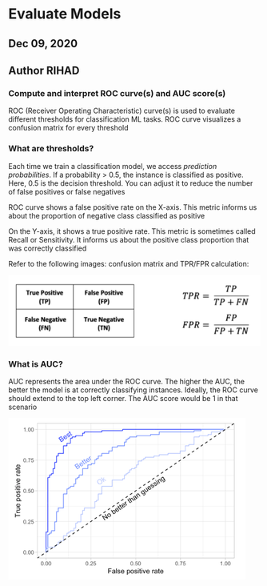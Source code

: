 # Evaluate Models
## Dec 09, 2020
## Author RIHAD

### Compute and interpret ROC curve(s) and AUC score(s)
ROC (Receiver Operating Characteristic) curve(s) is used to evaluate different thresholds for classification ML tasks. ROC curve visualizes a confusion matrix for every threshold

### What are thresholds?
Each time we train a classification model, we access *prediction probabilities*. If a probability > 0.5, the instance is classified as positive. Here, 0.5 is the decision threshold. You can adjust it to reduce the number of false positives or false negatives

ROC curve shows a false positive rate on the X-axis. This metric informs us about the proportion of negative class classified as positive

On the Y-axis, it shows a true positive rate. This metric is sometimes called Recall or Sensitivity. It informs us about the positive class proportion that was correctly classified

Refer to the following images: confusion matrix and TPR/FPR calculation:

<img src="./assets/img1.png"/>

### What is AUC?
AUC represents the area under the ROC curve. The higher the AUC, the better the model is at correctly classifying instances. Ideally, the ROC curve should extend to the top left corner. The AUC score would be 1 in that scenario

<img src="./assets/auc.png"/>
